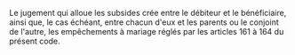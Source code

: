   
Le jugement qui alloue les subsides crée entre le débiteur et le bénéficiaire, ainsi que, le cas échéant, entre chacun d'eux et les parents ou le conjoint de l'autre, les empêchements à mariage réglés par les articles 161 à 164 du présent code.  

  
